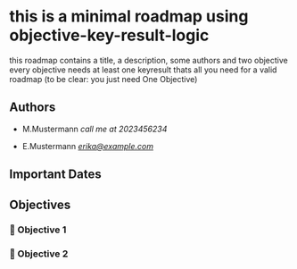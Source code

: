 # this is a minimal roadmap using objective-key-result-logic

this roadmap contains a title, a description, some authors and two objective
every objective needs at least one keyresult
thats all you need for a valid roadmap (to be clear: you just need One Objective)

## Authors

- M.Mustermann *call me at 2023456234*

- E.Mustermann *erika@example.com*

## Important Dates

## Objectives

### 🚀 Objective 1

### 🚀 Objective 2
